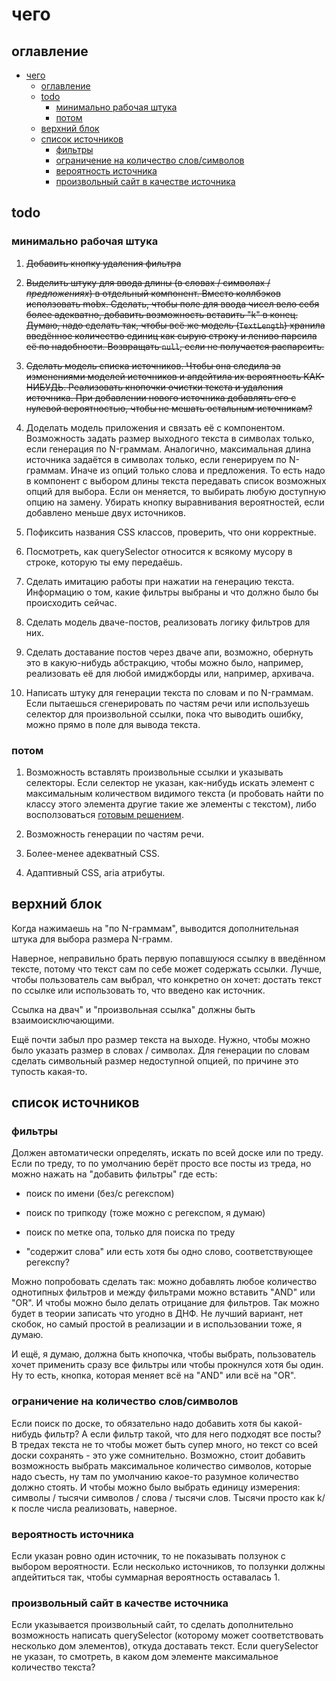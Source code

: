 # чего

## оглавление

- [чего](#чего)
  - [оглавление](#оглавление)
  - [todo](#todo)
    - [минимально рабочая штука](#минимально-рабочая-штука)
    - [потом](#потом)
  - [верхний блок](#верхний-блок)
  - [список источников](#список-источников)
    - [фильтры](#фильтры)
    - [ограничение на количество слов/символов](#ограничение-на-количество-словсимволов)
    - [вероятность источника](#вероятность-источника)
    - [произвольный сайт в качестве источника](#произвольный-сайт-в-качестве-источника)

## todo

### минимально рабочая штука

1. ~~Добавить кнопку удаления фильтра~~

2. ~~Выделить штуку для ввода длины (в словах / символах / _предложениях_) в отдельный компонент. Вместо коллбэков исползовать mobx. Сделать, чтобы поле для ввода чисел вело себя более адекватно, добавить возможность вставить "k" в конец. Думаю, надо сделать так, чтобы всё же модель (`TextLength`) хранила введённое количество единиц как сырую строку и лениво парсила её по надобности. Возвращать `null`, если не получается распарсить.~~

3. ~~Сделать модель списка источников. Чтобы она следила за изменениями моделей источников и апдейтила их вероятность КАК-НИБУДЬ. Реализовать кнопочки очистки текста и удаления источника. При добавлении нового источника добавлять его с нулевой вероятностью, чтобы не мешать остальным источникам?~~

4. Доделать модель приложения и связать её с компонентом. Возможность задать размер выходного текста в символах только, если генерация по N-граммам. Аналогично, максимальная длина источника задаётся в символах только, если генерируем по N-граммам. Иначе из опций только слова и предложения. То есть надо в компонент с выбором длины текста передавать список возможных опций для выбора. Если он меняется, то выбирать любую доступную опцию на замену. Убирать кнопку выравнивания вероятностей, если добавлено меньше двух источников.

5. Пофиксить названия CSS классов, проверить, что они корректные.

6. Посмотреть, как querySelector относится к всякому мусору в строке, которую ты ему передаёшь.

7. Сделать имитацию работы при нажатии на генерацию текста. Информацию о том, какие фильтры выбраны и что должно было бы происходить сейчас.

8. Сделать модель дваче-постов, реализовать логику фильтров для них.

9. Сделать доставание постов через дваче апи, возможно, обернуть это в какую-нибудь абстракцию, чтобы можно было, например, реализовать её для любой имиджборды или, например, архивача.

10. Написать штуку для генерации текста по словам и по N-граммам. Если пытаешься сгенерировать по частям речи или используешь селектор для произвольной ссылки, пока что выводить ошибку, можно прямо в поле для вывода текста.

### потом

1. Возможность вставлять произвольные ссылки и указывать селекторы. Если селектор не указан, как-нибудь искать элемент с максимальным количеством видимого текста (и пробовать найти по классу этого элемента другие такие же элементы с текстом), либо восползоваться [готовым решением](https://www.npmjs.com/package/article-parser).

2. Возможность генерации по частям речи.

3. Более-менее адекватный CSS.

4. Адаптивный CSS, aria атрибуты.

## верхний блок

Когда нажимаешь на "по N-граммам", выводится дополнительная штука для выбора размера N-грамм.

Наверное, неправильно брать первую попавшуюся ссылку в введённом тексте, потому что текст сам по себе может содержать ссылки. Лучше, чтобы пользователь сам выбрал, что конкретно он хочет: достать текст по ссылке или использовать то, что введено как источник.

Ссылка на двач" и "произвольная ссылка" должны быть взаимоисключающими.

Ещё почти забыл про размер текста на выходе. Нужно, чтобы можно было указать размер в словах / символах. Для генерации по словам сделать символьный размер недоступной опцией, по причине это тупость какая-то.

## список источников

### фильтры

Должен автоматически определять, искать по всей доске или по треду. Если по треду, то по умолчанию берёт просто все посты из треда, но можно нажать на "добавить фильтры" где есть:

- поиск по имени (без/с регекспом)

- поиск по трипкоду (тоже можно с регекспом, я думаю)

- поиск по метке опа, только для поиска по треду

- "содержит слова" или есть хотя бы одно слово, соответствующее регекспу?

Можно попробовать сделать так: можно добавлять любое количество однотипных фильтров и между фильтрами можно вставить "AND" или "OR". И чтобы можно было делать отрицание для фильтров. Так можно будет в теории записать что угодно в ДНФ. Не лучший вариант, нет скобок, но самый простой в реализации и в использовании тоже, я думаю.

И ещё, я думаю, должна быть кнопочка, чтобы выбрать, пользователь хочет применить сразу все фильтры или чтобы прокнулся хотя бы один. Ну то есть, кнопка, которая меняет всё на "AND" или всё на "OR".

### ограничение на количество слов/символов

Если поиск по доске, то обязательно надо добавить хотя бы какой-нибудь фильтр? А если фильтр такой, что для него подходят все посты? В тредах текста не то чтобы может быть супер много, но текст со всей доски сохранять - это уже сомнительно. Возможно, стоит добавить возможность выбрать максимальное количество символов, которые надо съесть, ну там по умолчанию какое-то разумное количество должно стоять. И чтобы можно было выбрать единицу измерения: символы / тысячи символов / слова / тысячи слов. Тысячи просто как k/к после числа реализовать, наверное.

### вероятность источника

Если указан ровно один источник, то не показывать ползунок с выбором вероятности. Если несколько источников, то ползунки должны апдейтиться так, чтобы суммарная вероятность оставалась 1.

### произвольный сайт в качестве источника

Если указывается произвольный сайт, то сделать дополнительно возможность написать querySelector (которому может соответствовать несколько дом элементов), откуда доставать текст. Если querySelector не указан, то смотреть, в каком дом элементе максимальное количество текста?
